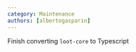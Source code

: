 ```yaml
---
category: Maintenance
authors: [albertogasparin]
---
```


Finish converting `loot-core` to Typescript
